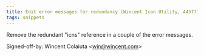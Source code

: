 ```yaml
---
title: Edit error messages for redundancy (Wincent Icon Utility, 4457f16)
tags: snippets
---
```


Remove the redundant "icns" reference in a couple of the error messages.

Signed-off-by: Wincent Colaiuta &lt;win@wincent.com&gt;
